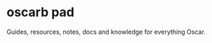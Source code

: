 # oscarb pad

Guides, resources, notes, docs and knowledge for everything Oscar.

<!-- 
List of tags goes here
-->

